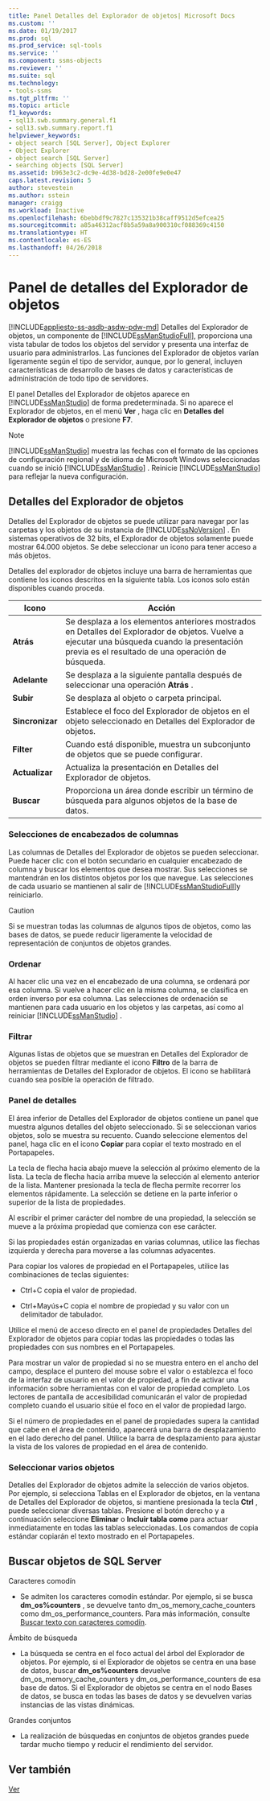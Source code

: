 ```yaml
---
title: Panel Detalles del Explorador de objetos| Microsoft Docs
ms.custom: ''
ms.date: 01/19/2017
ms.prod: sql
ms.prod_service: sql-tools
ms.service: ''
ms.component: ssms-objects
ms.reviewer: ''
ms.suite: sql
ms.technology:
- tools-ssms
ms.tgt_pltfrm: ''
ms.topic: article
f1_keywords:
- sql13.swb.summary.general.f1
- sql13.swb.summary.report.f1
helpviewer_keywords:
- object search [SQL Server], Object Explorer
- Object Explorer
- object search [SQL Server]
- searching objects [SQL Server]
ms.assetid: b963e3c2-dc9e-4d38-bd28-2e00fe9e0e47
caps.latest.revision: 5
author: stevestein
ms.author: sstein
manager: craigg
ms.workload: Inactive
ms.openlocfilehash: 6bebbdf9c7827c135321b38caff9512d5efcea25
ms.sourcegitcommit: a85a46312acf8b5a59a8a900310cf088369c4150
ms.translationtype: HT
ms.contentlocale: es-ES
ms.lasthandoff: 04/26/2018
---
```

# <a name="object-explorer-details-pane"></a>Panel de detalles del Explorador de objetos
[!INCLUDE[appliesto-ss-asdb-asdw-pdw-md](../../includes/appliesto-ss-asdb-asdw-pdw-md.md)]
Detalles del Explorador de objetos, un componente de [!INCLUDE[ssManStudioFull](../../includes/ssmanstudiofull_md.md)], proporciona una vista tabular de todos los objetos del servidor y presenta una interfaz de usuario para administrarlos. Las funciones del Explorador de objetos varían ligeramente según el tipo de servidor, aunque, por lo general, incluyen características de desarrollo de bases de datos y características de administración de todo tipo de servidores.  
  
El panel Detalles del Explorador de objetos aparece en [!INCLUDE[ssManStudio](../../includes/ssmanstudio_md.md)] de forma predeterminada. Si no aparece el Explorador de objetos, en el menú **Ver** , haga clic en **Detalles del Explorador de objetos** o presione **F7**.  
  
> [!NOTE]  
> [!INCLUDE[ssManStudio](../../includes/ssmanstudio_md.md)] muestra las fechas con el formato de las opciones de configuración regional y de idioma de Microsoft Windows seleccionadas cuando se inició [!INCLUDE[ssManStudio](../../includes/ssmanstudio_md.md)] . Reinicie [!INCLUDE[ssManStudio](../../includes/ssmanstudio_md.md)] para reflejar la nueva configuración.  
  
## <a name="object-explorer-details"></a>Detalles del Explorador de objetos  
Detalles del Explorador de objetos se puede utilizar para navegar por las carpetas y los objetos de su instancia de [!INCLUDE[ssNoVersion](../../includes/ssnoversion_md.md)] . En sistemas operativos de 32 bits, el Explorador de objetos solamente puede mostrar 64.000 objetos. Se debe seleccionar un icono para tener acceso a más objetos.  
  
Detalles del explorador de objetos incluye una barra de herramientas que contiene los iconos descritos en la siguiente tabla. Los iconos solo están disponibles cuando proceda.  
  
|Icono|Acción|  
|--------|----------|  
|**Atrás**|Se desplaza a los elementos anteriores mostrados en Detalles del Explorador de objetos. Vuelve a ejecutar una búsqueda cuando la presentación previa es el resultado de una operación de búsqueda.|  
|**Adelante**|Se desplaza a la siguiente pantalla después de seleccionar una operación **Atrás** .|  
|**Subir**|Se desplaza al objeto o carpeta principal.|  
|**Sincronizar**|Establece el foco del Explorador de objetos en el objeto seleccionado en Detalles del Explorador de objetos.|  
|**Filter**|Cuando está disponible, muestra un subconjunto de objetos que se puede configurar.|  
|**Actualizar**|Actualiza la presentación en Detalles del Explorador de objetos.|  
|**Buscar**|Proporciona un área donde escribir un término de búsqueda para algunos objetos de la base de datos.|  
  
### <a name="column-header-selections"></a>Selecciones de encabezados de columnas  
Las columnas de Detalles del Explorador de objetos se pueden seleccionar. Puede hacer clic con el botón secundario en cualquier encabezado de columna y buscar los elementos que desea mostrar. Sus selecciones se mantendrán en los distintos objetos por los que navegue. Las selecciones de cada usuario se mantienen al salir de [!INCLUDE[ssManStudioFull](../../includes/ssmanstudiofull_md.md)]y reiniciarlo.  
  
> [!CAUTION]  
> Si se muestran todas las columnas de algunos tipos de objetos, como las bases de datos, se puede reducir ligeramente la velocidad de representación de conjuntos de objetos grandes.  
  
### <a name="sorting"></a>Ordenar  
Al hacer clic una vez en el encabezado de una columna, se ordenará por esa columna. Si vuelve a hacer clic en la misma columna, se clasifica en orden inverso por esa columna. Las selecciones de ordenación se mantienen para cada usuario en los objetos y las carpetas, así como al reiniciar [!INCLUDE[ssManStudio](../../includes/ssmanstudio_md.md)] .  
  
### <a name="filtering"></a>Filtrar  
Algunas listas de objetos que se muestran en Detalles del Explorador de objetos se pueden filtrar mediante el icono **Filtro** de la barra de herramientas de Detalles del Explorador de objetos. El icono se habilitará cuando sea posible la operación de filtrado.  
  
### <a name="details-pane"></a>Panel de detalles  
El área inferior de Detalles del Explorador de objetos contiene un panel que muestra algunos detalles del objeto seleccionado. Si se seleccionan varios objetos, solo se muestra su recuento. Cuando seleccione elementos del panel, haga clic en el icono **Copiar** para copiar el texto mostrado en el Portapapeles.  
  
La tecla de flecha hacia abajo mueve la selección al próximo elemento de la lista. La tecla de flecha hacia arriba mueve la selección al elemento anterior de la lista. Mantener presionada la tecla de flecha permite recorrer los elementos rápidamente. La selección se detiene en la parte inferior o superior de la lista de propiedades.  
  
Al escribir el primer carácter del nombre de una propiedad, la selección se mueve a la próxima propiedad que comienza con ese carácter.  
  
Si las propiedades están organizadas en varias columnas, utilice las flechas izquierda y derecha para moverse a las columnas adyacentes.  
  
Para copiar los valores de propiedad en el Portapapeles, utilice las combinaciones de teclas siguientes:  
  
-   Ctrl+C copia el valor de propiedad.  
  
-   Ctrl+Mayús+C copia el nombre de propiedad y su valor con un delimitador de tabulador.  
  
Utilice el menú de acceso directo en el panel de propiedades Detalles del Explorador de objetos para copiar todas las propiedades o todas las propiedades con sus nombres en el Portapapeles.  
  
Para mostrar un valor de propiedad si no se muestra entero en el ancho del campo, desplace el puntero del mouse sobre el valor o establezca el foco de la interfaz de usuario en el valor de propiedad, a fin de activar una información sobre herramientas con el valor de propiedad completo. Los lectores de pantalla de accesibilidad comunicarán el valor de propiedad completo cuando el usuario sitúe el foco en el valor de propiedad largo.  
  
Si el número de propiedades en el panel de propiedades supera la cantidad que cabe en el área de contenido, aparecerá una barra de desplazamiento en el lado derecho del panel. Utilice la barra de desplazamiento para ajustar la vista de los valores de propiedad en el área de contenido.  
  
### <a name="multiple-object-selection"></a>Seleccionar varios objetos  
Detalles del Explorador de objetos admite la selección de varios objetos. Por ejemplo, si selecciona Tablas en el Explorador de objetos, en la ventana de Detalles del Explorador de objetos, si mantiene presionada la tecla **Ctrl** , puede seleccionar diversas tablas. Presione el botón derecho y a continuación seleccione **Eliminar** o **Incluir tabla como** para actuar inmediatamente en todas las tablas seleccionadas. Los comandos de copia estándar copiarán el texto mostrado en el Portapapeles.  
  
## <a name="sql-server-object-search"></a>Buscar objetos de SQL Server  
Caracteres comodín  
  
-   Se admiten los caracteres comodín estándar. Por ejemplo, si se busca **dm_os%counters** , se devuelve tanto dm_os_memory_cache_counters como dm_os_performance_counters. Para más información, consulte [Buscar texto con caracteres comodín](http://msdn.microsoft.com/en-us/449600f8-cc87-4b3f-878a-59c158a88a40).  
  
Ámbito de búsqueda  
  
-   La búsqueda se centra en el foco actual del árbol del Explorador de objetos. Por ejemplo, si el Explorador de objetos se centra en una base de datos, buscar **dm_os%counters** devuelve dm_os_memory_cache_counters y dm_os_performance_counters de esa base de datos. Si el Explorador de objetos se centra en el nodo Bases de datos, se busca en todas las bases de datos y se devuelven varias instancias de las vistas dinámicas.  
  
Grandes conjuntos  
  
-   La realización de búsquedas en conjuntos de objetos grandes puede tardar mucho tiempo y reducir el rendimiento del servidor.  
  
## <a name="see-also"></a>Ver también  
[Ver](../../ssms/object/object-explorer.md)  
  
